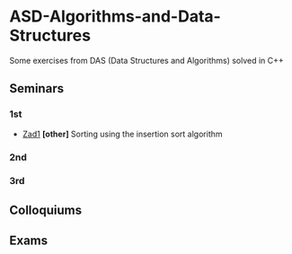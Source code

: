 # **ASD-Algorithms-and-Data-Structures**

Some exercises from DAS (Data Structures and Algorithms) solved in C++

## Seminars
### 1st
- [Zad1](https://github.com/kaspiotr/ASD-Algorithms-and-Data-Structures/tree/master/Sem1_Ex1_20170103 "Sem1_Ex1_20170103") **[other]** Sorting using the insertion sort algorithm 
### 2nd

### 3rd

## Colloquiums

## Exams